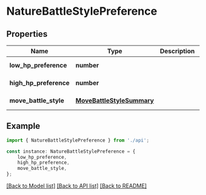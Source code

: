 # NatureBattleStylePreference


## Properties

Name | Type | Description | Notes
------------ | ------------- | ------------- | -------------
**low_hp_preference** | **number** |  | [default to undefined]
**high_hp_preference** | **number** |  | [default to undefined]
**move_battle_style** | [**MoveBattleStyleSummary**](MoveBattleStyleSummary.md) |  | [default to undefined]

## Example

```typescript
import { NatureBattleStylePreference } from './api';

const instance: NatureBattleStylePreference = {
    low_hp_preference,
    high_hp_preference,
    move_battle_style,
};
```

[[Back to Model list]](../README.md#documentation-for-models) [[Back to API list]](../README.md#documentation-for-api-endpoints) [[Back to README]](../README.md)
